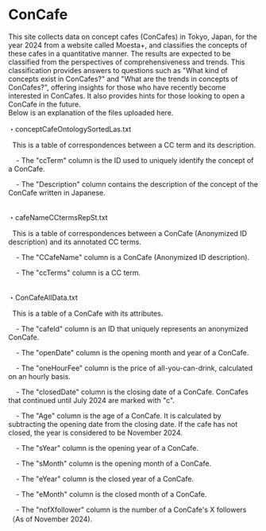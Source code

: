 # ConCafe
This site collects data on concept cafes (ConCafes) in Tokyo, Japan, for the year 2024 from a website called Moesta+, and classifies the concepts of these cafes in a quantitative manner. The results are expected to be classified from the perspectives of comprehensiveness and trends. This classification provides answers to questions such as "What kind of concepts exist in ConCafes?" and "What are the trends in concepts of ConCafes?", offering insights for those who have recently become interested in ConCafes. It also provides hints for those looking to open a ConCafe in the future.
<br>
Below is an explanation of the files uploaded here.

・conceptCafeOntologySortedLas.txt<p>
&nbsp;&nbsp;This is a table of correspondences between a CC term and its description. <p>
&nbsp;&nbsp;&nbsp;&nbsp;- The "ccTerm" column is the ID used to uniquely identify the concept of a ConCafe.<p>
&nbsp;&nbsp;&nbsp;&nbsp;- The "Description" column contains the description of the concept of the ConCafe written in Japanese.<p>
<br>
・cafeNameCCtermsRepSt.txt<p>
&nbsp;&nbsp;This is a table of correspondences between a ConCafe (Anonymized ID description) and its annotated CC terms. <p>
&nbsp;&nbsp;&nbsp;&nbsp;- The "CCafeName" column is a ConCafe (Anonymized ID description). <p>
&nbsp;&nbsp;&nbsp;&nbsp;- The "ccTerms" column is a CC term. <p><p>
<br>
・ConCafeAllData.txt<p>
&nbsp;&nbsp;This is a table of a ConCafe with its attributes. <p>
&nbsp;&nbsp;&nbsp;&nbsp;- The "cafeId" column is an ID that uniquely represents an anonymized ConCafe.<p>
&nbsp;&nbsp;&nbsp;&nbsp;- The "openDate" column is the opening month and year of a ConCafe.<p>
&nbsp;&nbsp;&nbsp;&nbsp;- The "oneHourFee" column is the price of all-you-can-drink, calculated on an hourly basis.<p>
&nbsp;&nbsp;&nbsp;&nbsp;- The "closedDate" column is the closing date of a ConCafe. ConCafes that continued until July 2024 are marked with "c".<p>
&nbsp;&nbsp;&nbsp;&nbsp;- The "Age" column is the age of a ConCafe. It is calculated by subtracting the opening date from the closing date. If the cafe has not closed, the year is considered to be November 2024.<p>
&nbsp;&nbsp;&nbsp;&nbsp;- The "sYear" column is the opening year of a ConCafe.<p>
&nbsp;&nbsp;&nbsp;&nbsp;- The "sMonth" column is the opening month of a ConCafe.<p>
&nbsp;&nbsp;&nbsp;&nbsp;- The "eYear" column is the closed year of a ConCafe.<p>
&nbsp;&nbsp;&nbsp;&nbsp;- The "eMonth" column is the closed month of a ConCafe.<p>
&nbsp;&nbsp;&nbsp;&nbsp;- The "nofXfollower" column is the number of a ConCafe's X followers（As of November 2024).<p><p>
<br>


